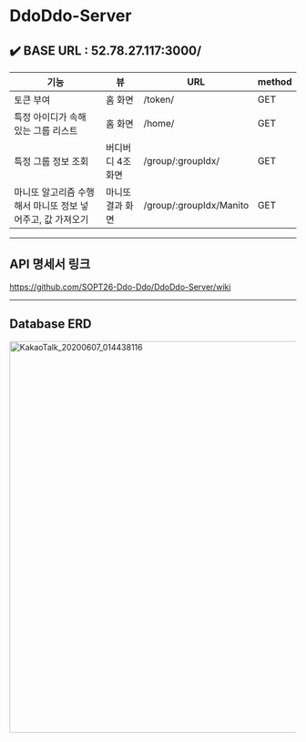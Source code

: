 # DdoDdo-Server


## ✔️ BASE URL : 52.78.27.117:3000/

| 기능 | 뷰 | URL | method |
|---|-----------|-------------|---|
| 토큰 부여 | 홈 화면 | /token/ | GET | 
| 특정 아이디가 속해 있는 그룹 리스트 | 홈 화면 | /home/ | GET |
| 특정 그룹 정보 조회 | 버디버디 4조 화면 | /group/:groupIdx/ | GET |
| 마니또 알고리즘 수행해서 마니또 정보 넣어주고, 값 가져오기 | 마니또 결과 화면 | /group/:groupIdx/Manito | GET |


***

## API 명세서 링크
https://github.com/SOPT26-Ddo-Ddo/DdoDdo-Server/wiki




***


## Database ERD

<img width="688" alt="KakaoTalk_20200607_014438116" src="https://user-images.githubusercontent.com/37949197/83949770-8cc0e500-a860-11ea-9776-fe3229eb5a42.png">

